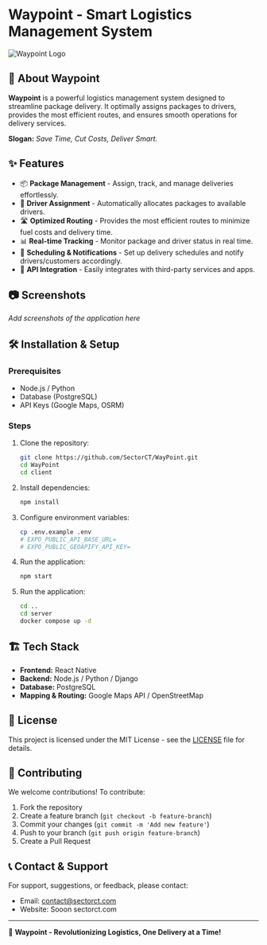 # Waypoint - Smart Logistics Management System

![Waypoint Logo](https://cdn.discordapp.com/attachments/1338576342438117466/1352586583135748136/image-removebg-preview12.png?ex=67de8deb&is=67dd3c6b&hm=dbb01fcd8e92e5f8898094fdbe362c8ac828763792d6371f9851f9cf30dbd93e&)

## 🚀 About Waypoint

**Waypoint** is a powerful logistics management system designed to streamline package delivery. It optimally assigns packages to drivers, provides the most efficient routes, and ensures smooth operations for delivery services.

**Slogan:** *Save Time, Cut Costs, Deliver Smart.*

## ✨ Features

- 📦 **Package Management** - Assign, track, and manage deliveries effortlessly.
- 🚚 **Driver Assignment** - Automatically allocates packages to available drivers.
- 🛣️ **Optimized Routing** - Provides the most efficient routes to minimize fuel costs and delivery time.
- 📊 **Real-time Tracking** - Monitor package and driver status in real time.
- 📅 **Scheduling & Notifications** - Set up delivery schedules and notify drivers/customers accordingly.
- 📡 **API Integration** - Easily integrates with third-party services and apps.

## 📷 Screenshots

_Add screenshots of the application here_

## 🛠️ Installation & Setup

### Prerequisites
- Node.js / Python
- Database (PostgreSQL)
- API Keys (Google Maps, OSRM)

### Steps
1. Clone the repository:
   ```bash
   git clone https://github.com/SectorCT/WayPoint.git
   cd WayPoint
   cd client
   ```
2. Install dependencies:
   ```bash
   npm install
   ```
3. Configure environment variables:
   ```bash
   cp .env.example .env
   # EXPO_PUBLIC_API_BASE_URL=
   # EXPO_PUBLIC_GEOAPIFY_API_KEY=
   ```
4. Run the application:
   ```bash
   npm start
   ```
4. Run the application:
   ```bash
   cd ..
   cd server
   docker compose up -d
   ```

## 🏗️ Tech Stack

- **Frontend:** React Native
- **Backend:** Node.js / Python / Django
- **Database:** PostgreSQL
- **Mapping & Routing:** Google Maps API / OpenStreetMap

## 📜 License

This project is licensed under the MIT License - see the [LICENSE](LICENSE) file for details.

## 🤝 Contributing

We welcome contributions! To contribute:
1. Fork the repository
2. Create a feature branch (`git checkout -b feature-branch`)
3. Commit your changes (`git commit -m 'Add new feature'`)
4. Push to your branch (`git push origin feature-branch`)
5. Create a Pull Request

## 📞 Contact & Support

For support, suggestions, or feedback, please contact:
- Email: contact@sectorct.com
- Website: Sooon sectorct.com

---
🚀 **Waypoint - Revolutionizing Logistics, One Delivery at a Time!**
